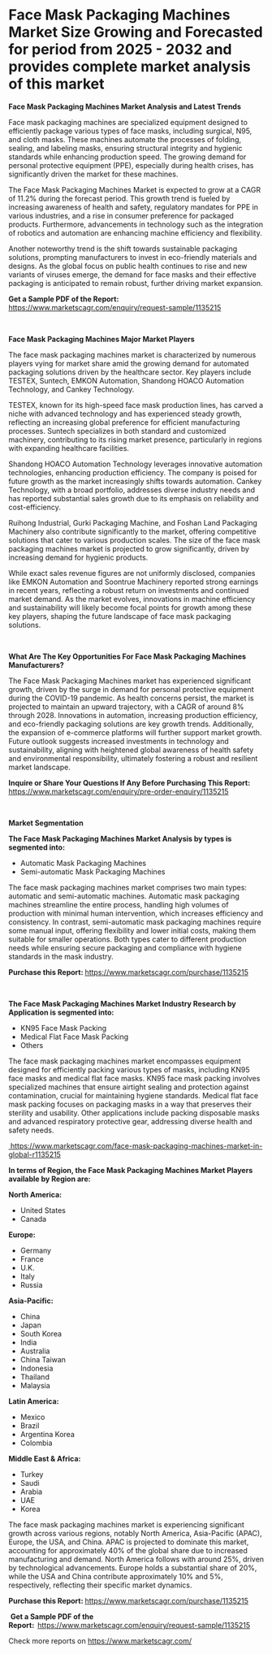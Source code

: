 <p><h1>Face Mask Packaging Machines Market Size Growing and Forecasted for period from 2025 - 2032 and provides complete market analysis of this market</h1></p><p><strong>Face Mask Packaging Machines Market Analysis and Latest Trends</strong></p>
<p><p>Face mask packaging machines are specialized equipment designed to efficiently package various types of face masks, including surgical, N95, and cloth masks. These machines automate the processes of folding, sealing, and labeling masks, ensuring structural integrity and hygienic standards while enhancing production speed. The growing demand for personal protective equipment (PPE), especially during health crises, has significantly driven the market for these machines.</p><p>The Face Mask Packaging Machines Market is expected to grow at a CAGR of 11.2% during the forecast period. This growth trend is fueled by increasing awareness of health and safety, regulatory mandates for PPE in various industries, and a rise in consumer preference for packaged products. Furthermore, advancements in technology such as the integration of robotics and automation are enhancing machine efficiency and flexibility. </p><p>Another noteworthy trend is the shift towards sustainable packaging solutions, prompting manufacturers to invest in eco-friendly materials and designs. As the global focus on public health continues to rise and new variants of viruses emerge, the demand for face masks and their effective packaging is anticipated to remain robust, further driving market expansion.</p></p>
<p><strong>Get a Sample PDF of the Report:&nbsp;</strong> <a href="https://www.marketscagr.com/enquiry/request-sample/1135215?utm_campaign=2795&utm_medium=2&utm_source=Github&utm_content=ia&utm_term=25032025&utm_id=face-mask-packaging-machines">https://www.marketscagr.com/enquiry/request-sample/1135215</a></p>
<p>&nbsp;</p>
<p><strong>Face Mask Packaging Machines Major Market Players</strong></p>
<p><p>The face mask packaging machines market is characterized by numerous players vying for market share amid the growing demand for automated packaging solutions driven by the healthcare sector. Key players include TESTEX, Suntech, EMKON Automation, Shandong HOACO Automation Technology, and Cankey Technology. </p><p>TESTEX, known for its high-speed face mask production lines, has carved a niche with advanced technology and has experienced steady growth, reflecting an increasing global preference for efficient manufacturing processes. Suntech specializes in both standard and customized machinery, contributing to its rising market presence, particularly in regions with expanding healthcare facilities.</p><p>Shandong HOACO Automation Technology leverages innovative automation technologies, enhancing production efficiency. The company is poised for future growth as the market increasingly shifts towards automation. Cankey Technology, with a broad portfolio, addresses diverse industry needs and has reported substantial sales growth due to its emphasis on reliability and cost-efficiency.</p><p>Ruihong Industrial, Gurki Packaging Machine, and Foshan Land Packaging Machinery also contribute significantly to the market, offering competitive solutions that cater to various production scales. The size of the face mask packaging machines market is projected to grow significantly, driven by increasing demand for hygienic products.</p><p>While exact sales revenue figures are not uniformly disclosed, companies like EMKON Automation and Soontrue Machinery reported strong earnings in recent years, reflecting a robust return on investments and continued market demand. As the market evolves, innovations in machine efficiency and sustainability will likely become focal points for growth among these key players, shaping the future landscape of face mask packaging solutions.</p></p>
<p>&nbsp;</p>
<p><strong>What Are The Key Opportunities For Face Mask Packaging Machines Manufacturers?</strong></p>
<p><p>The Face Mask Packaging Machines market has experienced significant growth, driven by the surge in demand for personal protective equipment during the COVID-19 pandemic. As health concerns persist, the market is projected to maintain an upward trajectory, with a CAGR of around 8% through 2028. Innovations in automation, increasing production efficiency, and eco-friendly packaging solutions are key growth trends. Additionally, the expansion of e-commerce platforms will further support market growth. Future outlook suggests increased investments in technology and sustainability, aligning with heightened global awareness of health safety and environmental responsibility, ultimately fostering a robust and resilient market landscape.</p></p>
<p><strong>Inquire or Share Your Questions If Any Before Purchasing This Report:</strong> <a href="https://www.marketscagr.com/enquiry/pre-order-enquiry/1135215?utm_campaign=2795&utm_medium=2&utm_source=Github&utm_content=ia&utm_term=25032025&utm_id=face-mask-packaging-machines">https://www.marketscagr.com/enquiry/pre-order-enquiry/1135215</a></p>
<p>&nbsp;</p>
<p><strong>Market Segmentation</strong></p>
<p><strong>The Face Mask Packaging Machines Market Analysis by types is segmented into:</strong></p>
<p><ul><li>Automatic Mask Packaging Machines</li><li>Semi-automatic Mask Packaging Machines</li></ul></p>
<p><p>The face mask packaging machines market comprises two main types: automatic and semi-automatic machines. Automatic mask packaging machines streamline the entire process, handling high volumes of production with minimal human intervention, which increases efficiency and consistency. In contrast, semi-automatic mask packaging machines require some manual input, offering flexibility and lower initial costs, making them suitable for smaller operations. Both types cater to different production needs while ensuring secure packaging and compliance with hygiene standards in the mask industry.</p></p>
<p><strong>Purchase this Report:&nbsp;</strong><a href="https://www.marketscagr.com/purchase/1135215?utm_campaign=2795&utm_medium=2&utm_source=Github&utm_content=ia&utm_term=25032025&utm_id=face-mask-packaging-machines">https://www.marketscagr.com/purchase/1135215</a></p>
<p>&nbsp;</p>
<p><strong>The Face Mask Packaging Machines Market Industry Research by Application is segmented into:</strong></p>
<p><ul><li>KN95 Face Mask Packing</li><li>Medical Flat Face Mask Packing</li><li>Others</li></ul></p>
<p><p>The face mask packaging machines market encompasses equipment designed for efficiently packing various types of masks, including KN95 face masks and medical flat face masks. KN95 face mask packing involves specialized machines that ensure airtight sealing and protection against contamination, crucial for maintaining hygiene standards. Medical flat face mask packing focuses on packaging masks in a way that preserves their sterility and usability. Other applications include packing disposable masks and advanced respiratory protective gear, addressing diverse health and safety needs.</p></p>
<p><a href="https://www.marketscagr.com/face-mask-packaging-machines-market-in-global-r1135215?utm_campaign=2795&utm_medium=2&utm_source=Github&utm_content=ia&utm_term=25032025&utm_id=face-mask-packaging-machines">&nbsp;https://www.marketscagr.com/face-mask-packaging-machines-market-in-global-r1135215</a></p>
<p><strong>In terms of Region, the Face Mask Packaging Machines Market Players available by Region are:</strong></p>
<p>
    <p> <strong> North America: </strong>
        <ul>
            <li>United States</li>
            <li>Canada</li>
        </ul>
        </p> 
    <p> <strong> Europe: </strong>
        <ul>
            <li>Germany</li>
            <li>France</li>
            <li>U.K.</li>
            <li>Italy</li>
            <li>Russia</li>
        </ul>
        </p> 
    <p> <strong> Asia-Pacific: </strong>
        <ul>
            <li>China</li>
            <li>Japan</li>
            <li>South Korea</li>
            <li>India</li>
            <li>Australia</li>
            <li>China Taiwan</li>
            <li>Indonesia</li>
            <li>Thailand</li>
            <li>Malaysia</li>
        </ul>
        </p> 
    <p> <strong> Latin America: </strong>
        <ul>
            <li>Mexico</li>
            <li>Brazil</li>
            <li>Argentina Korea</li>
            <li>Colombia</li>
        </ul>
        </p> 
    <p> <strong> Middle East & Africa: </strong>
        <ul>
            <li>Turkey</li>
            <li>Saudi</li>
            <li>Arabia</li>
            <li>UAE</li>
            <li>Korea</li>
        </ul>
    </p>
    </p>
<p><p>The face mask packaging machines market is experiencing significant growth across various regions, notably North America, Asia-Pacific (APAC), Europe, the USA, and China. APAC is projected to dominate this market, accounting for approximately 40% of the global share due to increased manufacturing and demand. North America follows with around 25%, driven by technological advancements. Europe holds a substantial share of 20%, while the USA and China contribute approximately 10% and 5%, respectively, reflecting their specific market dynamics.</p></p>
<p><strong>Purchase this Report: </strong><a href="https://www.marketscagr.com/purchase/1135215?utm_campaign=2795&utm_medium=2&utm_source=Github&utm_content=ia&utm_term=25032025&utm_id=face-mask-packaging-machines">https://www.marketscagr.com/purchase/1135215</a></p>
<p>&nbsp;<strong>Get a Sample PDF of the Report:&nbsp;&nbsp;</strong><a href="https://www.marketscagr.com/enquiry/request-sample/1135215?utm_campaign=2795&utm_medium=2&utm_source=Github&utm_content=ia&utm_term=25032025&utm_id=face-mask-packaging-machines">https://www.marketscagr.com/enquiry/request-sample/1135215</a></p>
<p><strong></strong></p>
<p>Check more reports on <a href="https://www.marketscagr.com/?utm_campaign=2795&utm_medium=2&utm_source=Github&utm_content=ia&utm_term=25032025&utm_id=face-mask-packaging-machines">https://www.marketscagr.com/</a></p>